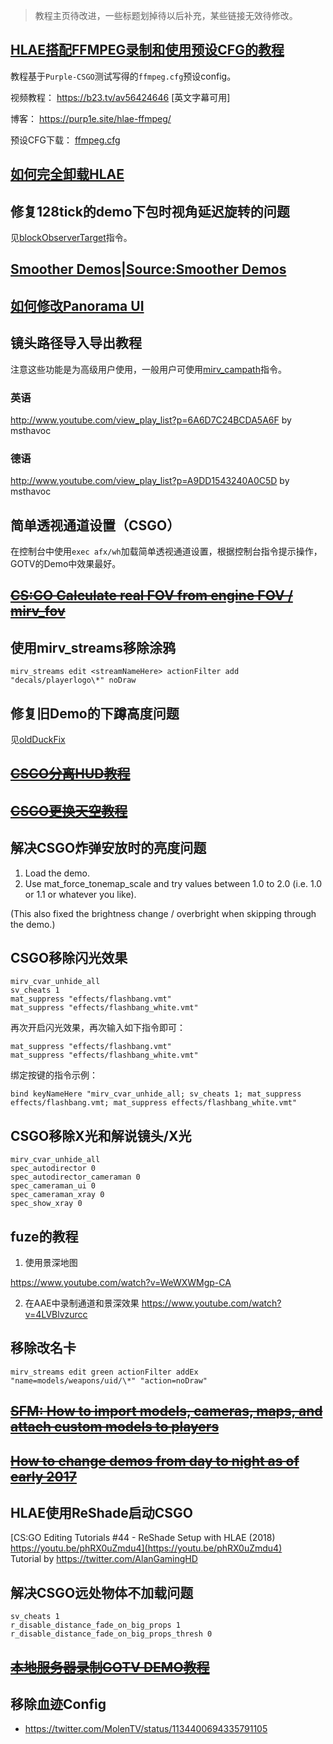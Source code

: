 > 教程主页待改进，一些标题划掉待以后补充，某些链接无效待修改。

## [HLAE搭配FFMPEG录制和使用预设CFG的教程](https://github.com/advancedfx/advancedfx/wiki/How-to-use-FFMPEG-HLAE-to-record-with-ready-to-use-config-preseted)

教程基于`Purple-CSGO`测试写得的`ffmpeg.cfg`预设config。

视频教程： <https://b23.tv/av56424646> [英文字幕可用]

博客： <https://purp1e.site/hlae-ffmpeg/>

预设CFG下载： [ffmpeg.cfg](https://github.com/Purple-CSGO/Cfg-Preset-By-Purp1e/blob/master/ffmpeg.cfg)

## [如何完全卸载HLAE]()

## 修复128tick的demo下包时视角延迟旋转的问题

见[blockObserverTarget]()指令。

## [Smoother Demos|Source:Smoother Demos]()

## [如何修改Panorama UI]()

## 镜头路径导入导出教程

注意这些功能是为高级用户使用，一般用户可使用[mirv_campath]()指令。

### 英语

http://www.youtube.com/view_play_list?p=6A6D7C24BCDA5A6F by msthavoc

### 德语

http://www.youtube.com/view_play_list?p=A9DD1543240A0C5D by msthavoc

## 简单透视通道设置（CSGO）

在控制台中使用`exec afx/wh`加载简单透视通道设置，根据控制台指令提示操作，GOTV的Demo中效果最好。

## ~~[CS:GO Calculate real FOV from engine FOV / mirv_fov]()~~

## 使用mirv_streams移除涂鸦

```
mirv_streams edit <streamNameHere> actionFilter add "decals/playerlogo\*" noDraw
```

## 修复旧Demo的下蹲高度问题

见[oldDuckFix]()

## ~~[CSGO分离HUD教程]()~~

## ~~[CSGO更换天空教程]()~~

## 解决CSGO炸弹安放时的亮度问题

1) Load the demo.
2) Use mat_force_tonemap_scale and try values between 1.0 to 2.0 (i.e. 1.0 or 1.1 or whatever you like).

(This also fixed the brightness change / overbright when skipping through the demo.)

## CSGO移除闪光效果

```
mirv_cvar_unhide_all
sv_cheats 1
mat_suppress "effects/flashbang.vmt"
mat_suppress "effects/flashbang_white.vmt"
```

再次开启闪光效果，再次输入如下指令即可：

```
mat_suppress "effects/flashbang.vmt"
mat_suppress "effects/flashbang_white.vmt"
```

绑定按键的指令示例：

```
bind keyNameHere "mirv_cvar_unhide_all; sv_cheats 1; mat_suppress effects/flashbang.vmt; mat_suppress effects/flashbang_white.vmt"
```

## CSGO移除X光和解说镜头/X光

```
mirv_cvar_unhide_all
spec_autodirector 0
spec_autodirector_cameraman 0
spec_cameraman_ui 0
spec_cameraman_xray 0
spec_show_xray 0
```

## fuze的教程

1. 使用景深地图

  <https://www.youtube.com/watch?v=WeWXWMgp-CA>

2. 在AAE中录制通道和景深效果
  <https://www.youtube.com/watch?v=4LVBlvzurcc>

## 移除改名卡

```
mirv_streams edit green actionFilter addEx "name=models/weapons/uid/\*" "action=noDraw"
```

## ~~[SFM: How to import models, cameras, maps, and attach custom models to players]()~~

## ~~[How to change demos from day to night as of early 2017]()~~

## HLAE使用ReShade启动CSGO

[CS:GO Editing Tutorials #44 - ReShade Setup with HLAE (2018)  
https://youtu.be/phRX0uZmdu4](https://youtu.be/phRX0uZmdu4)  
Tutorial by https://twitter.com/AlanGamingHD

## 解决CSGO远处物体不加载问题

```
sv_cheats 1
r_disable_distance_fade_on_big_props 1
r_disable_distance_fade_on_big_props_thresh 0
```

## ~~[本地服务器录制GOTV DEMO教程]()~~

## 移除血迹Config

- https://twitter.com/MolenTV/status/1134400694335791105

